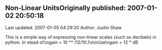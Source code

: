 ## Non-Linear UnitsOriginally published: 2007-01-02 20:50:18 
Last updated: 2007-01-05 04:29:20 
Author: Justin Shaw 
 
This is a simple way of expressing non-linear scales (such as decibels) in python.  In stead of:\ngain = 10 ** (12/10.)\n\nUse\ngain = 12 * dB